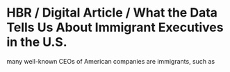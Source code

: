 # HBR / Digital Article / What the Data Tells Us About Immigrant Executives in the U.S.

many well-known CEOs of American companies are immigrants, such as